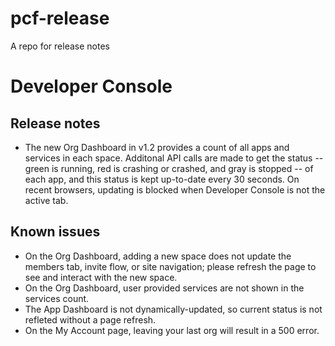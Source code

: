 pcf-release
===========

A repo for release notes

# Developer Console

## Release notes

* The new Org Dashboard in v1.2 provides a count of all apps and services in each space. Additonal API calls are made to get the status -- green is running, red is crashing or crashed, and gray is stopped -- of each app, and this status is kept up-to-date every 30 seconds. On recent browsers, updating is blocked when Developer Console is not the active tab. 

## Known issues

* On the Org Dashboard, adding a new space does not update the members tab, invite flow, or site navigation; please refresh the page to see and interact with the new space. 
* On the Org Dashboard, user provided services are not shown in the services count. 
* The App Dashboard is not dynamically-updated, so current status is not refleted without a page refresh. 
* On the My Account page, leaving your last org will result in a 500 error. 

